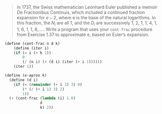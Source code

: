 > In 1737, the Swiss mathematician Leonhard Euler published a memoir De Fractionibus Continuis, which included a continued fraction expansion for $e − 2$, where e is the base of the natural logarithms. In this fraction, the $N_i$ are all 1, and the $D_i$ are successively 1, 2, 1, 1, 4, 1, 1, 6, 1, 1, 8,... . Write a program that uses your `cont-frac` procedure from Exercise 1.37 to approximate e, based on Euler’s expansion.

```scheme :session,"1.38"
(define (cont-frac n d k)
    (define (iter i)
    (if (= i (+ k 1))
        0
        (/ (n i) (+ (d i) (iter (+ i 1))))))
    (iter 1))
```


```scheme :session,"1.38"
(define (e-aprox k)
  (define (d i)
    (if (= (remainder (+ i 1) 3) 0)
        (* (/ (+ i 1) 3) 2)
        1))
  (+ (cont-frac (lambda (i) 1.0)
                d
                k) 2))
```
